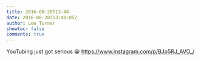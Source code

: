 ```yaml
---
title: 2016-08-28T13-48
date: 2016-08-28T13:48:05Z
author: Lee Turner
showtoc: false
comments: true
---
```


YouTubing just got serious 😀 https://www.instagram.com/p/BJp5RJ_AVO_/

